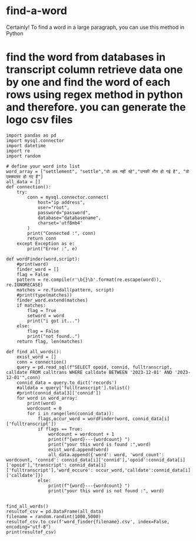 # find-a-word
Certainly! To find a word in a large paragraph, you can use this method in Python

# find the word from databases in transcript column retrieve data one by one and find the word of each rows using regex method in python and therefore. you can generate the logo csv files 


    import pandas as pd
    import mysql.connector
    import datetime
    import re
    import random  
    
    # define your word into list
    word_array = ["settlement", "settle","वो अब नहीं रहे","उनकी मौत हो गई है", "वो एक्सपायर हो गए हैं"]
    all_data = []
    def connection():
        try:
            conn = mysql.connector.connect(
                host="ip address",
                user="root",
                password="password",
                database="databasename",
                charset='utf8mb4'
            )
            print("Connected :", conn)
            return conn
        except Exception as e:
            print("Error :", e)
    
    def wordFinder(word,script):
        #print(word)
        finder_word = []
        flag = False
        pattern = re.compile(r'\b{}\b'.format(re.escape(word)), re.IGNORECASE)
        matches = re.findall(pattern, script)
        #print(type(matches))
        finder_word.extend(matches)
        if matches:
            flag = True
            setword = word
            print("i got it...")
        else:
            flag = False
            print("not found..")
        return flag, len(matches)
    
    def find_all_words():
        exist_word = []
        conn = connection()
        query = pd.read_sql(f"SELECT opoid, connid, fulltranscript, calldate FROM calltrans WHERE calldate BETWEEN '2023-12-01' AND '2023-12-01'",conn)
        connid_data = query.to_dict('records')
        #alldata = query['fulltranscript'].tolist()
        #print(connid_data[3]['connid'])
        for word in word_array:
            print(word)
            wordcount = 0
            for i in range(len(connid_data)):
                flags,occur_word = wordFinder(word, connid_data[i]['fulltranscript'])
                if flags == True:
                    wordcount = wordcount + 1
                    print(f"{word}---{wordcount} ")
                    print("your this word is found :",word)
                    exist_word.append(word)
                    all_data.append({'word': word, 'word_count': wordcount, 'connid': connid_data[i]['connid'],'opoid':connid_data[i]['opoid'],'transcript': connid_data[i]['fulltranscript'],'word_occure': occur_word,'calldate':connid_data[i]['calldate']})
                else:
                    print(f"{word}---{wordcount} ")
                    print("your this word is not found :", word)
    
    
    find_all_words()
    resultof_csv = pd.DataFrame(all_data)
    filename = random.randint(1000,5000)
    resultof_csv.to_csv(f'word_finder{filename}.csv', index=False, encoding="utf-8")
    print(resultof_csv)
